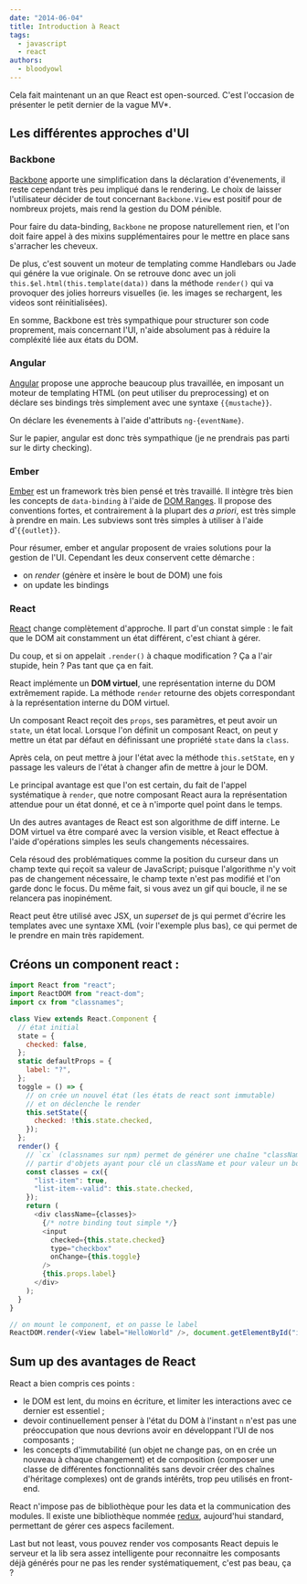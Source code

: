 ```yaml
---
date: "2014-06-04"
title: Introduction à React
tags:
  - javascript
  - react
authors:
  - bloodyowl
---
```


Cela fait maintenant un an que React est open-sourced. C'est l'occasion de
présenter le petit dernier de la vague MV\*.

## Les différentes approches d'UI

### Backbone

[Backbone](http://backbonejs.org) apporte une simplification dans la déclaration
d'évenements, il reste cependant très peu impliqué dans le rendering. Le choix
de laisser l'utilisateur décider de tout concernant `Backbone.View` est positif
pour de nombreux projets, mais rend la gestion du DOM pénible.

Pour faire du data-binding, `Backbone` ne propose naturellement rien, et l'on
doit faire appel à des mixins supplémentaires pour le mettre en place sans
s'arracher les cheveux.

De plus, c'est souvent un moteur de templating comme Handlebars ou Jade qui
génére la vue originale. On se retrouve donc avec un joli
`this.$el.html(this.template(data))` dans la méthode `render()` qui va provoquer
des jolies horreurs visuelles (ie. les images se rechargent, les videos sont
réinitialisées).

En somme, Backbone est très sympathique pour structurer son code proprement,
mais concernant l'UI, n'aide absolument pas à réduire la compléxité liée aux
états du DOM.

### Angular

[Angular](https://angularjs.org) propose une approche beaucoup plus travaillée,
en imposant un moteur de templating HTML (on peut utiliser du preprocessing) et
on déclare ses bindings très simplement avec une syntaxe `{{mustache}}`.

On déclare les évenements à l'aide d'attributs `ng-{eventName}`.

Sur le papier, angular est donc très sympathique (je ne prendrais pas parti sur
le dirty checking).

### Ember

[Ember](http://emberjs.com) est un framework très bien pensé et très travaillé.
Il intègre très bien les concepts de `data-binding` à l'aide de
[DOM Ranges](https://developer.mozilla.org/en-US/docs/Web/API/range). Il propose
des conventions fortes, et contrairement à la plupart des _a priori_, est très
simple à prendre en main. Les subviews sont très simples à utiliser à l'aide
d'`{{outlet}}`.

Pour résumer, ember et angular proposent de vraies solutions pour la gestion de
l'UI. Cependant les deux conservent cette démarche :

- on _render_ (génère et insère le bout de DOM) une fois
- on update les bindings

### React

[React](http://facebook.github.io/react/) change complètement d'approche. Il
part d'un constat simple : le fait que le DOM ait constamment un état différent,
c'est chiant à gérer.

Du coup, et si on appelait `.render()` à chaque modification ? Ça a l'air
stupide, hein ? Pas tant que ça en fait.

React implémente un **DOM virtuel**, une représentation interne du DOM
extrêmement rapide. La méthode `render` retourne des objets correspondant à la
représentation interne du DOM virtuel.

Un composant React reçoit des `props`, ses paramètres, et peut avoir un `state`,
un état local. Lorsque l'on définit un composant React, on peut y mettre un état
par défaut en définissant une propriété `state` dans la `class`.

Après cela, on peut mettre à jour l'état avec la méthode `this.setState`, en y
passage les valeurs de l'état à changer afin de mettre à jour le DOM.

Le principal avantage est que l'on est certain, du fait de l'appel systématique
à `render`, que notre composant React aura la représentation attendue pour un
état donné, et ce à n'importe quel point dans le temps.

Un des autres avantages de React est son algorithme de diff interne. Le DOM
virtuel va être comparé avec la version visible, et React effectue à l'aide
d'opérations simples les seuls changements nécessaires.

Cela résoud des problématiques comme la position du curseur dans un champ texte
qui reçoit sa valeur de JavaScript; puisque l'algorithme n'y voit pas de
changement nécessaire, le champ texte n'est pas modifié et l'on garde donc le
focus. Du même fait, si vous avez un gif qui boucle, il ne se relancera pas
inopinément.

React peut être utilisé avec JSX, un _superset_ de js qui permet d'écrire les
templates avec une syntaxe XML (voir l'exemple plus bas), ce qui permet de le
prendre en main très rapidement.

## Créons un component react :

```javascript
import React from "react";
import ReactDOM from "react-dom";
import cx from "classnames";

class View extends React.Component {
  // état initial
  state = {
    checked: false,
  };
  static defaultProps = {
    label: "?",
  };
  toggle = () => {
    // on crée un nouvel état (les états de react sont immutable)
    // et on déclenche le render
    this.setState({
      checked: !this.state.checked,
    });
  };
  render() {
    // `cx` (classnames sur npm) permet de générer une chaîne "className" à
    // partir d'objets ayant pour clé un className et pour valeur un booléen
    const classes = cx({
      "list-item": true,
      "list-item--valid": this.state.checked,
    });
    return (
      <div className={classes}>
        {/* notre binding tout simple */}
        <input
          checked={this.state.checked}
          type="checkbox"
          onChange={this.toggle}
        />
        {this.props.label}
      </div>
    );
  }
}

// on mount le component, et on passe le label
ReactDOM.render(<View label="HelloWorld" />, document.getElementById("id"));
```

## Sum up des avantages de React

React a bien compris ces points :

- le DOM est lent, du moins en écriture, et limiter les interactions avec ce
  dernier est essentiel ;
- devoir continuellement penser à l'état du DOM à l'instant `n` n'est pas une
  préoccupation que nous devrions avoir en développant l'UI de nos composants ;
- les concepts d'immutabilité (un objet ne change pas, on en crée un nouveau à
  chaque changement) et de composition (composer une classe de différentes
  fonctionnalités sans devoir créer des chaînes d'héritage complexes) ont de
  grands intérêts, trop peu utilisés en front-end.

React n'impose pas de bibliothèque pour les data et la communication des
modules. Il existe une bibliothèque nommée [redux](https://redux.js.org),
aujourd'hui standard, permettant de gérer ces aspecs facilement.

Last but not least, vous pouvez render vos composants React depuis le serveur et
la lib sera assez intelligente pour reconnaitre les composants déjà générés pour
ne pas les render systématiquement, c'est pas beau, ça ?
